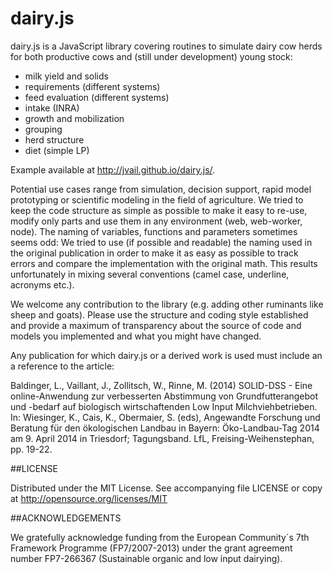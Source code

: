 dairy.js
========

dairy.js is a JavaScript library covering routines to simulate dairy cow herds for both productive cows and 
(still under development) young stock:

  * milk yield and solids
  * requirements (different systems)
  * feed evaluation (different systems)
  * intake (INRA)
  * growth and mobilization
  * grouping
  * herd structure
  * diet (simple LP)
  
Example available at http://jvail.github.io/dairy.js/.

Potential use cases range from simulation, decision support, rapid model prototyping or scientific modeling in the field of agriculture.
We tried to keep the code structure as simple as possible to make it easy to re-use, modify only parts and use them in any environment (web, web-worker, node). The naming of variables, functions and parameters sometimes seems odd: We tried to use (if possible and readable) the naming used in the original publication in order to make it as easy as possible to track errors and compare the implementation with the original math. This results unfortunately in mixing several conventions (camel case, underline, acronyms etc.).

We welcome any contribution to the library (e.g. adding other ruminants like sheep and goats). Please use the structure and coding style established and provide a maximum of transparency about the source of code and models you implemented and what you might have changed.

Any publication for which dairy.js or a derived work is used must include an a reference to the article:

Baldinger, L., Vaillant, J., Zollitsch, W., Rinne, M. (2014) SOLID-DSS - Eine online-Anwendung zur verbesserten 
Abstimmung von Grundfutterangebot und -bedarf auf biologisch wirtschaftenden Low Input Milchviehbetrieben.
In: Wiesinger, K., Cais, K., Obermaier, S. (eds), Angewandte Forschung und Beratung für den ökologischen Landbau in 
Bayern: Öko-Landbau-Tag 2014 am 9. April 2014 in Triesdorf; Tagungsband. LfL, Freising-Weihenstephan, pp. 19-22.

##LICENSE

Distributed under the MIT License. See accompanying file LICENSE or copy at http://opensource.org/licenses/MIT

##ACKNOWLEDGEMENTS

We gratefully acknowledge funding from the European Community´s 7th Framework Programme (FP7/2007-2013) under the grant 
agreement number FP7-266367 (Sustainable organic and low input dairying).
